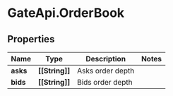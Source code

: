 # GateApi.OrderBook

## Properties
Name | Type | Description | Notes
------------ | ------------- | ------------- | -------------
**asks** | **[[String]]** | Asks order depth | 
**bids** | **[[String]]** | Bids order depth | 



